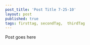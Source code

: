 ```yaml
---
post_title: 'Post Title 7-25-10'
layout: post
published: true
tags: firsttag, secondTag,  thirdTag
---
```

Post goes here
